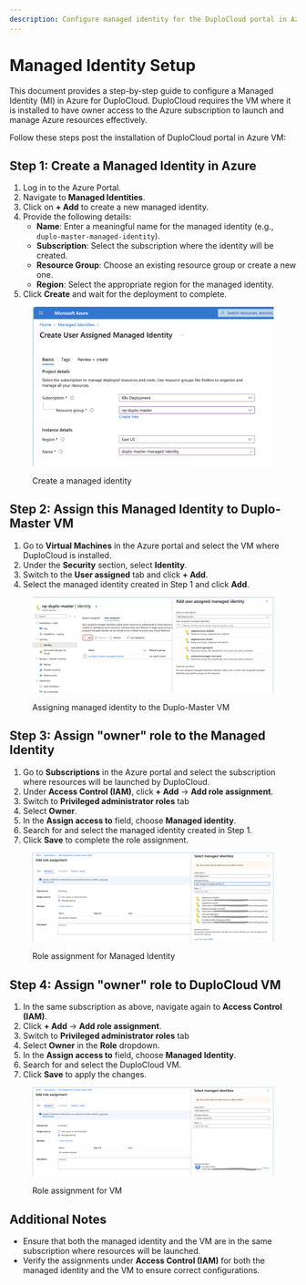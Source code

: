 ```yaml
---
description: Configure managed identity for the DuploCloud portal in Azure.
---
```


# Managed Identity Setup

This document provides a step-by-step guide to configure a Managed Identity (MI) in Azure for DuploCloud. DuploCloud requires the VM where it is installed to have owner access to the Azure subscription to launch and manage Azure resources effectively.

Follow these steps post the installation of DuploCloud portal in Azure VM:

## Step 1: Create a Managed Identity in Azure

1. Log in to the Azure Portal.
2. Navigate to **Managed Identities**.
3. Click on **+ Add** to create a new managed identity.
4. Provide the following details:
   * **Name**: Enter a meaningful name for the managed identity (e.g., `duplo-master-managed-identity`).
   * **Subscription**: Select the subscription where the identity will be created.
   * **Resource Group**: Choose an existing resource group or create a new one.
   * **Region**: Select the appropriate region for the managed identity.
5. Click **Create** and wait for the deployment to complete.

<figure><img src="../../.gitbook/assets/image (1).png" alt=""><figcaption><p>Create a managed identity</p></figcaption></figure>

## Step 2: Assign this Managed Identity to Duplo-Master VM

1. Go to **Virtual Machines** in the Azure portal and select the VM where DuploCloud is installed.
2. Under the **Security** section, select **Identity**.
3. Switch to the **User assigned** tab and click **+ Add**.
4. Select the managed identity created in Step 1 and click **Add**.

<figure><img src="../../.gitbook/assets/image (1) (1).png" alt=""><figcaption><p>Assigning managed identity to the Duplo-Master VM</p></figcaption></figure>

## Step 3: Assign "owner" role to the Managed Identity

1. Go to **Subscriptions** in the Azure portal and select the subscription where resources will be launched by DuploCloud.
2. Under **Access Control (IAM)**, click **+ Add** -> **Add role assignment**.
3. Switch to **Privileged administrator roles** tab
4. Select **Owner**.
5. In the **Assign access to** field, choose **Managed identity**.
6. Search for and select the managed identity created in Step 1.
7. Click **Save** to complete the role assignment.

<figure><img src="../../.gitbook/assets/image (2) (1).png" alt=""><figcaption><p>Role assignment for Managed Identity</p></figcaption></figure>

## Step 4: Assign "owner" role to DuploCloud VM

1. In the same subscription as above, navigate again to **Access Control (IAM)**.
2. Click **+ Add** -> **Add role assignment**.
3. Switch to **Privileged administrator roles** tab
4. Select **Owner** in the **Role** dropdown.
5. In the **Assign access to** field, choose **Managed Identity**.
6. Search for and select the DuploCloud VM.
7. Click **Save** to apply the changes.

<figure><img src="../../.gitbook/assets/image (3).png" alt=""><figcaption><p>Role assignment for VM</p></figcaption></figure>

## Additional Notes

* Ensure that both the managed identity and the VM are in the same subscription where resources will be launched.
* Verify the assignments under **Access Control (IAM)** for both the managed identity and the VM to ensure correct configurations.



